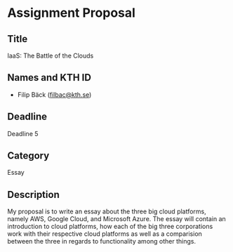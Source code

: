 # Assignment Proposal

## Title

IaaS: The Battle of the Clouds

## Names and KTH ID
  - Filip Bäck (filbac@kth.se)

## Deadline

Deadline 5

## Category

Essay

## Description

My proposal is to write an essay about the three big cloud platforms, namely AWS, Google Cloud, and Microsoft Azure. The essay will contain an introduction to cloud platforms, how each of the big three corporations work with their respective cloud platforms as well as a comparision between the three in regards to functionality among other things.
